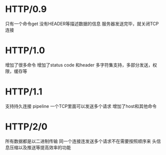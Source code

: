 # HTTP/0.9
只有一个命令get
没有HEADER等描述数据的信息
服务器发送完毕，就关闭TCP连接


# HTTP/1.0
增加了很多命令
增加了status code 和header
多字符集支持，多部分发送，权限，缓存等


# HTTP/1.1
支持持久连接
pipeline 一个TCP里面可以发送多个请求
增加了host和其他命令

# HTTP/2/0

所有数据都是以二进制传输
同一个连接连发送多个请求不在需要按照顺序来
头信息压缩以及推送等提高效率的功能

